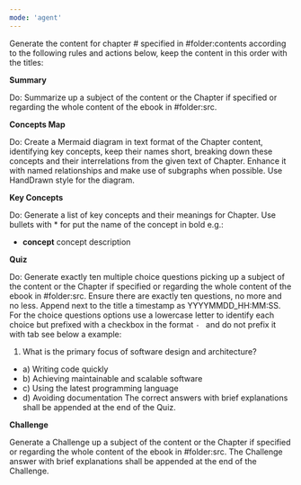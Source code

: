 ```yaml
---
mode: 'agent'
---
```

Generate the content for chapter # specified in #folder:contents according to the following rules and actions below, keep the content in this order with the titles:

**Summary**

Do: Summarize up a subject of the content or the Chapter if specified or regarding the whole content of the ebook in #folder:src.

**Concepts Map**

Do: Create a Mermaid diagram in text format of the Chapter content, identifying key concepts, keep their names short, breaking down these concepts and their interrelations from the given text of Chapter. Enhance it with named relationships and make use of subgraphs when possible. Use HandDrawn style for the diagram.

**Key Concepts**

Do: Generate a list of key concepts and their meanings for Chapter. Use bullets with * for put the name of the concept in bold e.g.:
* **concept** concept description

**Quiz**

Do: Generate exactly ten multiple choice questions picking up a subject of the content or the Chapter if specified or regarding the whole content of the ebook in #folder:src. Ensure there are exactly ten questions, no more and no less. Append next to the title a timestamp as YYYYMMDD_HH:MM:SS. For the choice questions options use a lowercase letter to identify each choice but prefixed with a checkbox in the format `- ` and do not prefix it with tab see below a example:
1. What is the primary focus of software design and architecture?
- a) Writing code quickly
- b) Achieving maintainable and scalable software
- c) Using the latest programming language
- d) Avoiding documentation
The correct answers with brief explanations shall be appended at the end of the Quiz.

**Challenge**

Generate a Challenge up a subject of the content or the Chapter if specified or regarding the whole content of the ebook in #folder:src. The Challenge answer with brief explanations shall be appended at the end of the Challenge.
